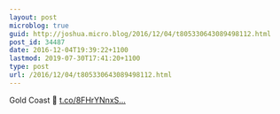```yaml
---
layout: post
microblog: true
guid: http://joshua.micro.blog/2016/12/04/t805330643089498112.html
post_id: 34487
date: 2016-12-04T19:39:22+1100
lastmod: 2019-07-30T17:41:20+1100
type: post
url: /2016/12/04/t805330643089498112.html
---
```

Gold Coast 🌅 [t.co/8FHrYNnxS...](https://t.co/8FHrYNnxSh)
